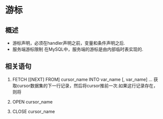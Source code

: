 # 游标
## 概述
- 游标声明，必须在handler声明之前，变量和条件声明之后. 
- 服务端游标限制
在MySQL中，服务端的游标是由内部临时表实现的.


## 相关语句
1. FETCH [[NEXT] FROM] cursor_name INTO var_name [, var_name] ...
获取cursor数据集的下一行记录，然后将cursor推前一次.如果这行记录存在，则将

2. OPEN cursor_name

3. CLOSE cursor_name